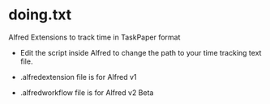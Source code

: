 doing.txt
=========

Alfred Extensions to track time in TaskPaper format

- Edit the script inside Alfred to change the path to your time tracking text
  file.

- .alfredextension file is for Alfred v1
- .alfredworkflow file is for Alfred v2 Beta
